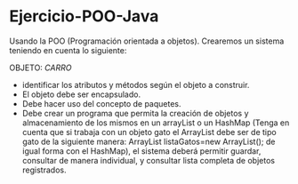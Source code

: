 # Ejercicio-POO-Java

Usando la POO (Programación orientada a objetos). Crearemos un sistema teniendo en cuenta lo siguiente: 

OBJETO: *CARRO*

-	identificar los atributos y métodos según el objeto a construir. 
-	El objeto debe ser encapsulado.
-	Debe hacer uso del concepto de paquetes.
-	Debe crear un programa que permita la creación de objetos y almacenamiento de los mismos en un arrayList o un HashMap (Tenga en cuenta que si trabaja con un objeto gato el 
  ArrayList debe ser de tipo gato de la siguiente manera: ArrayList<Gato> listaGatos=new ArrayList<Gato>(); de igual forma con el HashMap), el sistema deberá permitir guardar, 
  consultar de manera individual, y consultar lista completa de objetos registrados.

  
